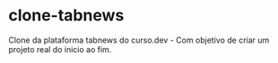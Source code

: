 # clone-tabnews
Clone da plataforma tabnews do curso.dev - Com objetivo de criar um projeto real do inicio ao fim.
